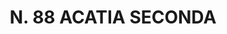 ---
title: "N. 88 ACATIA SECONDA"
plant-name: "N. 88"
plant-number: "088"
plant-xml: "/assets/xml/plant088.xml"
plant-img1: "/assets/img/plant088_verso.jpg"
plant-img2: "/assets/img/plant088.jpg"
plant-title: "N. 88 ACATIA SECONDA"
plant-taxon-link: ""
plant-taxon-link: ""
layout: single-xml
---